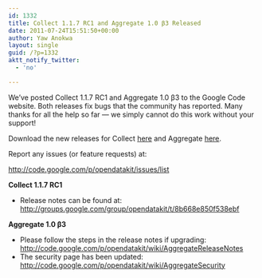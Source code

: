 ```yaml
---
id: 1332
title: Collect 1.1.7 RC1 and Aggregate 1.0 β3 Released
date: 2011-07-24T15:51:50+00:00
author: Yaw Anokwa
layout: single
guid: /?p=1332
aktt_notify_twitter:
  - 'no'

---
```

We’ve posted Collect 1.1.7 RC1 and Aggregate 1.0 β3 to the Google Code website. Both releases fix bugs that the community has reported. Many thanks for all the help so far — we simply cannot do this work without your support!

Download the new releases for Collect [here](https://github.com/getodk/collect/releases) and Aggregate [here](https://github.com/getodk/aggregate/releases).

Report any issues (or feature requests) at:
  
 <http://code.google.com/p/opendatakit/issues/list>

**Collect 1.1.7 RC1**

  * Release notes can be found at: <http://groups.google.com/group/opendatakit/t/8b668e850f538ebf> 

**Aggregate 1.0 β3**

  * Please follow the steps in the release notes if upgrading: <http://code.google.com/p/opendatakit/wiki/AggregateReleaseNotes>
  * The security page has been updated: <http://code.google.com/p/opendatakit/wiki/AggregateSecurity> </ul>
